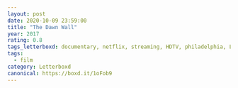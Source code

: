 ```yaml
---
layout: post 
date: 2020-10-09 23:59:00
title: "The Dawn Wall"
year: 2017
rating: 0.8
tags_letterboxd: documentary, netflix, streaming, HDTV, philadelphia, Leah
tags:
  - film
category: Letterboxd
canonical: https://boxd.it/1oFob9
---
```

